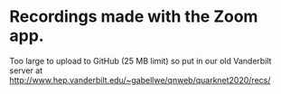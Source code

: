 # Recordings made with the Zoom app.
Too large to upload to GitHub (25 MB limit) so put in our old Vanderbilt server
at <a href="http://www.hep.vanderbilt.edu/~gabellwe/qnweb/quarknet2020/recs/">
http://www.hep.vanderbilt.edu/~gabellwe/qnweb/quarknet2020/recs/  </a>

